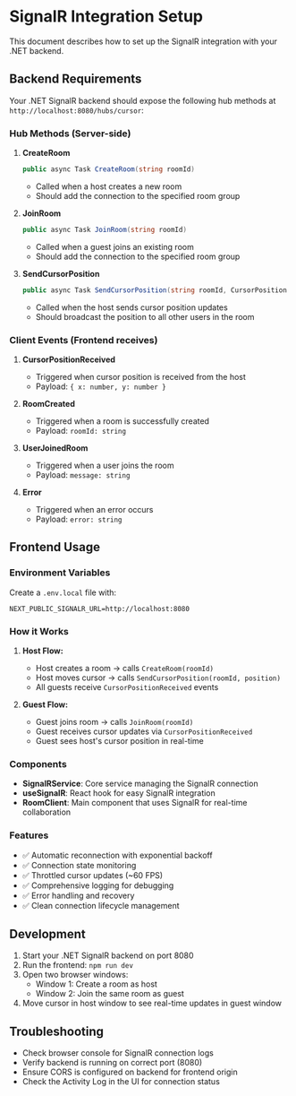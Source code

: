 # SignalR Integration Setup

This document describes how to set up the SignalR integration with your .NET backend.

## Backend Requirements

Your .NET SignalR backend should expose the following hub methods at `http://localhost:8080/hubs/cursor`:

### Hub Methods (Server-side)

1. **CreateRoom**
   ```csharp
   public async Task CreateRoom(string roomId)
   ```
   - Called when a host creates a new room
   - Should add the connection to the specified room group

2. **JoinRoom**
   ```csharp
   public async Task JoinRoom(string roomId)
   ```
   - Called when a guest joins an existing room
   - Should add the connection to the specified room group

3. **SendCursorPosition**
   ```csharp
   public async Task SendCursorPosition(string roomId, CursorPosition position)
   ```
   - Called when the host sends cursor position updates
   - Should broadcast the position to all other users in the room

### Client Events (Frontend receives)

1. **CursorPositionReceived**
   - Triggered when cursor position is received from the host
   - Payload: `{ x: number, y: number }`

2. **RoomCreated**
   - Triggered when a room is successfully created
   - Payload: `roomId: string`

3. **UserJoinedRoom**
   - Triggered when a user joins the room
   - Payload: `message: string`

4. **Error**
   - Triggered when an error occurs
   - Payload: `error: string`

## Frontend Usage

### Environment Variables

Create a `.env.local` file with:
```
NEXT_PUBLIC_SIGNALR_URL=http://localhost:8080
```

### How it Works

1. **Host Flow:**
   - Host creates a room → calls `CreateRoom(roomId)`
   - Host moves cursor → calls `SendCursorPosition(roomId, position)`
   - All guests receive `CursorPositionReceived` events

2. **Guest Flow:**
   - Guest joins room → calls `JoinRoom(roomId)`
   - Guest receives cursor updates via `CursorPositionReceived`
   - Guest sees host's cursor position in real-time

### Components

- **SignalRService**: Core service managing the SignalR connection
- **useSignalR**: React hook for easy SignalR integration
- **RoomClient**: Main component that uses SignalR for real-time collaboration

### Features

- ✅ Automatic reconnection with exponential backoff
- ✅ Connection state monitoring
- ✅ Throttled cursor updates (~60 FPS)
- ✅ Comprehensive logging for debugging
- ✅ Error handling and recovery
- ✅ Clean connection lifecycle management

## Development

1. Start your .NET SignalR backend on port 8080
2. Run the frontend: `npm run dev`
3. Open two browser windows:
   - Window 1: Create a room as host
   - Window 2: Join the same room as guest
4. Move cursor in host window to see real-time updates in guest window

## Troubleshooting

- Check browser console for SignalR connection logs
- Verify backend is running on correct port (8080)
- Ensure CORS is configured on backend for frontend origin
- Check the Activity Log in the UI for connection status
